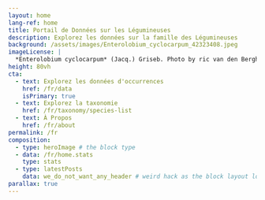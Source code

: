 ```yaml
---
layout: home
lang-ref: home
title: Portail de Données sur les Légumineuses
description: Explorez les données sur la famille des Légumineuses
background: /assets/images/Enterolobium_cyclocarpum_42323408.jpeg
imageLicense: |
  *Enterolobium cyclocarpum* (Jacq.) Griseb. Photo by ric van den Berghe via [iNaturalist](https://www.gbif.org/occurrence/2609325904)
height: 80vh
cta:
  - text: Explorez les données d'occurrences
    href: /fr/data
    isPrimary: true
  - text: Explorez la taxonomie
    href: /fr/taxonomy/species-list
  - text: À Propos
    href: /fr/about
permalink: /fr
composition:
  - type: heroImage # the block type
  - data: /fr/home.stats
    type: stats
  - type: latestPosts
    data: we_do_not_want_any_header # weird hack as the block layout looks for a data element and falls back to the page if none is present
parallax: true
---
```





